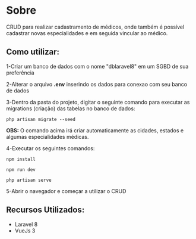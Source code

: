 # Sobre

<p>CRUD para realizar cadastramento de médicos, onde também é possível cadastrar novas especialidades e em seguida vincular ao médico.</p>

## Como utilizar:

<p>1-Criar um banco de dados com o nome "dblaravel8" em um SGBD de sua preferência</p>
<p>2-Alterar o arquivo <b>.env</b> inserindo os dados para conexao com seu banco de dados</p>
<p>3-Dentro da pasta do projeto, digitar o seguinte comando para executar as migrations (criação) das tabelas no banco de dados:</p>
<p><code>php artisan migrate --seed</code></p>
<p><strong>OBS:</strong> O comando acima irá criar automaticamente as cidades, estados e algumas especialidades médicas.</p>

<p>4-Executar os seguintes comandos:</p>
<p><code>npm install</code></p>
<p><code>npm run dev</code></p>
<p><code>php artisan serve</code></p>

<p>5-Abrir o navegador e começar a utilizar o CRUD</p>

## Recursos Utilizados:

<ul>
    <li>Laravel 8</li>
    <li>VueJs 3</li>
</ul>
